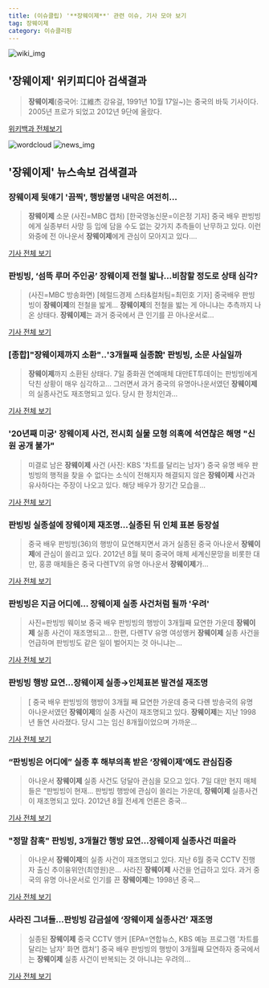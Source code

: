```yaml
---
title: (이슈클립) '**장웨이제**' 관련 이슈, 기사 모아 보기
tag: 장웨이제
category: 이슈클리핑
---
```

![wiki_img](https://user-images.githubusercontent.com/42597476/44503234-41136a80-a6d0-11e8-9071-6fc6418eafe4.png)
## **'**장웨이제**'** 위키피디아 검색결과
>**장웨이제**(중국어: 江維杰 강유걸, 1991년 10월 17일~)는 중국의 바둑 기사이다. 2005년 프로가 되었고 2012년 9단에 올랐다.

<a href="https://ko.wikipedia.org/wiki/장웨이제" target="_blank">위키백과 전체보기</a>

![wordcloud](https://s3.ap-northeast-2.amazonaws.com/lyrics101-wordcloud/2018-09-08-1536407152.png)
![news_img](https://user-images.githubusercontent.com/42597476/44507050-1206f400-a6e4-11e8-8d98-7ffbfebb353f.png)
## **'**장웨이제**'** 뉴스속보 검색결과
### **장웨이제** 뒷얘기 '끔찍', 행방불명 내막은 여전히…

>**장웨이제** 소문 (사진=MBC 캡처) [한국영농신문=이은정 기자] 중국 배우 판빙빙에게 실종부터 사망 등 입에 담을 수도 없는 갖가지 추측들이 난무하고 있다. 이런 와중에 전 아나운서 **장웨이제**에게 관심이 모아지고 있다....

<a href="http://www.youngnong.co.kr/news/articleView.html?idxno=15724" target="_blank">기사 전체 보기</a>

### 판빙빙, ‘섬뜩 루머 주인공’ **장웨이제** 전철 밟나…비참할 정도로 상태 심각?

>(사진=MBC 방송화면) [헤럴드경제 스타&컬처팀=최민호 기자] 중국배우 판빙빙이 **장웨이제**의 전철을 밟게... **장웨이제**의 전철을 밟는 게 아니냐는 추측까지 나온 상태다. **장웨이제**는 과거 중국에서 큰 인기를 끈 아나운서로...

<a href="http://biz.heraldcorp.com/culture/view.php?ud=201809081737397170049_1" target="_blank">기사 전체 보기</a>

### [종합]"**장웨이제**까지 소환"‥'3개월째 실종說' 판빙빙, 소문 사실일까

>**장웨이제**까지 소환된 상태다. 7일 중화권 연예매체 대만ET투데이는 판빙빙에게 닥친 상황이 매우 심각하고... 그러면서 과거 중국의 유명아나운서였던 **장웨이제**의 실종사건도 재조명되고 있다. 당시 한 정치인과...

<a href="http://biz.heraldcorp.com/view.php?ud=201809081751347218073_1" target="_blank">기사 전체 보기</a>

### '20년째 미궁' **장웨이제** 사건, 전시회 실물 모형 의혹에 석연찮은 해명 "신원 공개 불가"

>미결로 남은 **장웨이제** 사건 (사진: KBS '차트를 달리는 남자') 중국 유명 배우 판빙빙의 행적을 찾을 수 없다는 소식이 전해지자 해결되지 않은 **장웨이제** 사건과 유사하다는 주장이 나오고 있다. 해당 배우가 장기간 모습을...

<a href="http://www.honam.co.kr/read.php3?aid=1536395109564683215" target="_blank">기사 전체 보기</a>

### 판빙빙 실종설에 **장웨이제** 재조명…실종된 뒤 인체 표본 등장설

>중국 배우 판빙빙(36)의 행방이 묘연해지면서 과거 실종된 중국 아나운서 **장웨이제**에 관심이 쏠리고 있다. 2012년 8월 북미 중국어 매체 세계신문망을 비롯한 대만, 홍콩 매체들은 중국 다렌TV의 유명 아나운서 **장웨이제**가...

<a href="http://sports.khan.co.kr/news/sk_index.html?art_id=201809081557003&sec_id=540101&pt=nv" target="_blank">기사 전체 보기</a>

### 판빙빙은 지금 어디에… **장웨이제** 실종 사건처럼 될까 '우려'

>사진=판빙빙 웨이보 중국 배우 판빙빙의 행방이 3개월째 묘연한 가운데 **장웨이제** 실종 사건이 재조명되고... 한편, 다롄TV 유명 여성앵커 **장웨이제** 실종 사건을 언급하며 판빙빙도 같은 일이 벌어지는 것 아니냐는...

<a href="http://news20.busan.com/controller/newsController.jsp?newsId=20180908000030" target="_blank">기사 전체 보기</a>

### 판빙빙 행방 묘연…**장웨이제** 실종→인체표본 발견설 재조명

>[ 중국 배우 판빙빙의 행방이 3개월 째 묘연한 가운데 중국 다롄 방송국의 유명 아나운서였던 **장웨이제**의 실종 사건이 재조명되고 있다. **장웨이제**는 지난 1998년 돌연 사라졌다. 당시 그는 임신 8개월이었으며 가까운...

<a href="http://www.mydaily.co.kr/new_yk/html/read.php?newsid=201809081622228291&ext=na" target="_blank">기사 전체 보기</a>

### “판빙빙은 어디에” 실종 후 해부의혹 받은 ‘**장웨이제**’에도 관심집중

>아나운서 **장웨이제** 실종 사건도 덩달아 관심을 모으고 있다. 7일 대만 현지 매체들은 “판빙빙이 현재... 판빙빙 행방에 관심이 쏠리는 가운데, **장웨이제** 실종사건이 재조명되고 있다. 2012년 8월 전세계 언론은 중국...

<a href="http://news.kmib.co.kr/article/view.asp?arcid=0012667977&code=61131111&cp=nv" target="_blank">기사 전체 보기</a>

### "정말 참혹" 판빙빙, 3개월간 행방 묘연…**장웨이제** 실종사건 떠올라

>아나운서 **장웨이제**의 실종 사건이 재조명되고 있다. 지난 6월 중국 CCTV 진행자 출신 추이융위안(최영원)은... 사라진 **장웨이제** 사건을 언급하고 있다. 과거 중국의 유명 아나운서로 인기를 끈 **장웨이제**는 1998년 중국...

<a href="http://sports.chosun.com/news/ntype.htm?id=201809090100068210005356&servicedate=20180908" target="_blank">기사 전체 보기</a>

### 사라진 그녀들…판빙빙 감금설에 ‘**장웨이제** 실종사건’ 재조명

>실종된 **장웨이제** 중국 CCTV 앵커 [EPA=연합뉴스, KBS 예능 프로그램 '차트를 달리는 남자' 화면 캡처'] 중국 배우 판빙빙의 행방이 3개월째 묘연하자 중국에서는 **장웨이제** 실종 사건이 반복되는 것 아니냐는 우려의...

<a href="http://news.joins.com/article/olink/22545488" target="_blank">기사 전체 보기</a>


